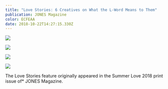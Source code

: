 ```yaml
---
title: "Love Stories: 6 Creatives on What the L-Word Means to Them"
publication: JONES Magazine
color: ECFEAA
date: 2018-10-22T14:27:15.330Z
---
```

![](/uploads/jones-love-stories.jpg)

![](/uploads/jones-love-stories2.jpg)

![](/uploads/jones-love-stories3.jpg)

![](/uploads/jones-love-stories4.jpg)

<centre> The Love Stories feature originally appeared in the Summer Love 2018 print issue of* JONES Magazine. </centre>